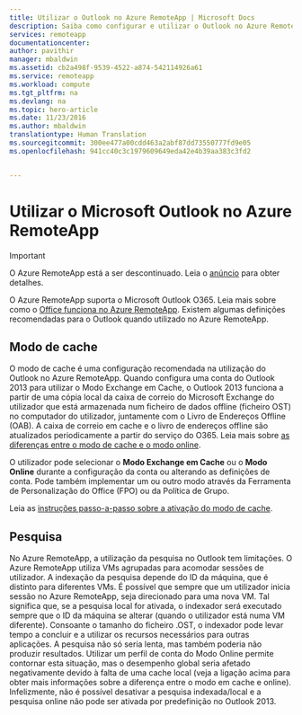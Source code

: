 ```yaml
---
title: Utilizar o Outlook no Azure RemoteApp | Microsoft Docs
description: Saiba como configurar e utilizar o Outlook no Azure RemoteApp | Microsoft Azure
services: remoteapp
documentationcenter: 
author: pavithir
manager: mbaldwin
ms.assetid: cb2a498f-9539-4522-a874-542114926a61
ms.service: remoteapp
ms.workload: compute
ms.tgt_pltfrm: na
ms.devlang: na
ms.topic: hero-article
ms.date: 11/23/2016
ms.author: mbaldwin
translationtype: Human Translation
ms.sourcegitcommit: 300ee477a00cdd463a2abf87dd73550777fd9e05
ms.openlocfilehash: 941cc40c3c1979609649eda42e4b39aa383c3fd2


---
```

# <a name="using-microsoft-outlook-in-azure-remoteapp"></a>Utilizar o Microsoft Outlook no Azure RemoteApp
> [!IMPORTANT]
> O Azure RemoteApp está a ser descontinuado. Leia o [anúncio](https://go.microsoft.com/fwlink/?linkid=821148) para obter detalhes.
> 
> 

O Azure RemoteApp suporta o Microsoft Outlook O365. Leia mais sobre como o [Office funciona no Azure RemoteApp](remoteapp-officesubscription.md). Existem algumas definições recomendadas para o Outlook quando utilizado no Azure RemoteApp.

## <a name="cached-mode"></a>Modo de cache
O modo de cache é uma configuração recomendada na utilização do Outlook no Azure RemoteApp. Quando configura uma conta do Outlook 2013 para utilizar o Modo Exchange em Cache, o Outlook 2013 funciona a partir de uma cópia local da caixa de correio do Microsoft Exchange do utilizador que está armazenada num ficheiro de dados offline (ficheiro OST) no computador do utilizador, juntamente com o Livro de Endereços Offline (OAB). A caixa de correio em cache e o livro de endereços offline são atualizados periodicamente a partir do serviço do O365. Leia mais sobre [as diferenças entre o modo de cache e o modo online](https://technet.microsoft.com/library/jj683103.aspx).

O utilizador pode selecionar o **Modo Exchange em Cache** ou o **Modo Online** durante a configuração da conta ou alterando as definições de conta. Pode também implementar um ou outro modo através da Ferramenta de Personalização do Office (FPO) ou da Política de Grupo.  

Leia as [instruções passo-a-passo sobre a ativação do modo de cache](https://technet.microsoft.com/library/c6f4cad9-c918-420e-bab3-8b49e1885034#proc).

## <a name="search"></a>Pesquisa
No Azure RemoteApp, a utilização da pesquisa no Outlook tem limitações. O Azure RemoteApp utiliza VMs agrupadas para acomodar sessões de utilizador. A indexação da pesquisa depende do ID da máquina, que é distinto para diferentes VMs. É possível que sempre que um utilizador inicia sessão no Azure RemoteApp, seja direcionado para uma nova VM. Tal significa que, se a pesquisa local for ativada, o indexador será executado sempre que o ID da máquina se alterar (quando o utilizador está numa VM diferente). Consoante o tamanho do ficheiro .OST, o indexador pode levar tempo a concluir e a utilizar os recursos necessários para outras aplicações. A pesquisa não só seria lenta, mas também poderia não produzir resultados. Utilizar um perfil de conta do Modo Online permite contornar esta situação, mas o desempenho global seria afetado negativamente devido à falta de uma cache local (veja a ligação acima para obter mais informações sobre a diferença entre o modo em cache e online). Infelizmente, não é possível desativar a pesquisa indexada/local e a pesquisa online não pode ser ativada por predefinição no Outlook 2013.




<!--HONumber=Dec16_HO1-->


